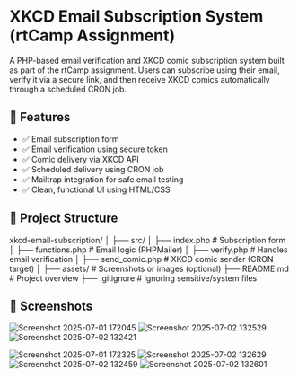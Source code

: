 # XKCD Email Subscription System (rtCamp Assignment)

A PHP-based email verification and XKCD comic subscription system built as part of the rtCamp assignment. Users can subscribe using their email, verify it via a secure link, and then receive XKCD comics automatically through a scheduled CRON job.

## 🚀 Features

- ✅ Email subscription form
- ✅ Email verification using secure token
- ✅ Comic delivery via XKCD API
- ✅ Scheduled delivery using CRON job
- ✅ Mailtrap integration for safe email testing
- ✅ Clean, functional UI using HTML/CSS

## 📁 Project Structure
xkcd-email-subscription/
│
├── src/
│ ├── index.php # Subscription form
│ ├── functions.php # Email logic (PHPMailer)
│ ├── verify.php # Handles email verification
│ ├── send_comic.php # XKCD comic sender (CRON target)
│
├── assets/ # Screenshots or images (optional)
├── README.md # Project overview
├── .gitignore # Ignoring sensitive/system files

## 📸 Screenshots
![Screenshot 2025-07-01 172045](https://github.com/user-attachments/assets/ccd20b0a-ff2c-4ccb-949c-ae558084f0a5)
![Screenshot 2025-07-02 132529](https://github.com/user-attachments/assets/d1604fb1-c115-433b-97a5-f95215d0c0c3)
![Screenshot 2025-07-02 132421](https://github.com/user-attachments/assets/54f20fae-a877-42c6-a898-693d2b487a9d)

![Screenshot 2025-07-01 172325](https://github.com/user-attachments/assets/4f372f7f-b1cc-4980-87cb-2c909fb7594c)
![Screenshot 2025-07-02 132629](https://github.com/user-attachments/assets/298ce8da-57fe-474a-a912-e816285035e5)
![Screenshot 2025-07-02 132459](https://github.com/user-attachments/assets/fefa3380-0f04-4d6a-b7e0-d8bd312201f6)
![Screenshot 2025-07-02 132601](https://github.com/user-attachments/assets/f2fb0b4f-73e8-4c56-9ba6-aa8891f1485a)


